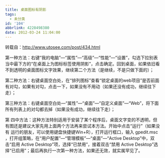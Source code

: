 ```yaml
---
title: 桌面图标有阴影
tags:
  - 未分类
id: '104'
abbrlink: 4228498380
date: 2012-03-24 11:04:00
---
```


转载自：http://www.utosee.com/post/434.html  
  
第一种方法：右键“我的电脑”—“属性”—“高级”—“性能”—“设置”，勾选下拉别表当中最下方的“在桌面上为图标标签使用阴影”，点击确定。回到桌面，如果依旧看不到透明的桌面图标文字效果，继续第二个方法（是继续，不是只做下面的）；  
  
第二种方法：右键桌面空白处，在“排列图标”查看“锁定桌面的web项目”是否前面有对勾，如果有对勾，点击一下，如果没有不用动（如果还没有成功，继续往下走）；

第三种方法：右键桌面空白处—“属性”—“桌面”—“自定义桌面”—“Web”，将下面所有列表上的对勾都去掉（如果没有成功，继续往下走）；  
  
第 四中方法：这种方法特别适用于安装了某个程序后，桌面文字变的不透明，但有图还是建议大家先用上面两个方法再来尝试本方法。开始中点击“运行”（如果没有 运行的朋友，可以使用键盘快捷键Win+R），打开运行框口，输入 gpedit.msc  ，打开组策略，在“用户配置”—“管理模板”—“桌面”—“Active Desktop”中，双击“启用 Active Desktop”项，选择“已禁用”，接着双击“禁用 Active Desktop”选择“已启用”；最后再执行一次第一种方法，如果还无效，就实属罕见了。